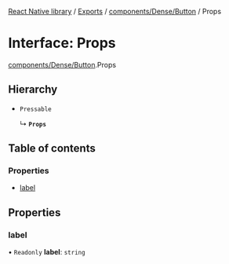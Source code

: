 [React Native library](../index.md) / [Exports](../modules.md) / [components/Dense/Button](../modules/components_Dense_Button.md) / Props

# Interface: Props

[components/Dense/Button](../modules/components_Dense_Button.md).Props

## Hierarchy

- `Pressable`

  ↳ **`Props`**

## Table of contents

### Properties

- [label](components_Dense_Button.Props.md#label)

## Properties

### label

• `Readonly` **label**: `string`
